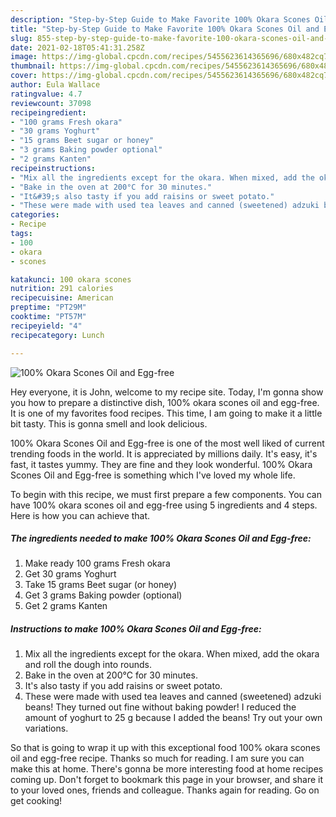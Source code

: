 ```yaml
---
description: "Step-by-Step Guide to Make Favorite 100% Okara Scones Oil and Egg-free"
title: "Step-by-Step Guide to Make Favorite 100% Okara Scones Oil and Egg-free"
slug: 855-step-by-step-guide-to-make-favorite-100-okara-scones-oil-and-egg-free
date: 2021-02-18T05:41:31.258Z
image: https://img-global.cpcdn.com/recipes/5455623614365696/680x482cq70/100-okara-scones-oil-and-egg-free-recipe-main-photo.jpg
thumbnail: https://img-global.cpcdn.com/recipes/5455623614365696/680x482cq70/100-okara-scones-oil-and-egg-free-recipe-main-photo.jpg
cover: https://img-global.cpcdn.com/recipes/5455623614365696/680x482cq70/100-okara-scones-oil-and-egg-free-recipe-main-photo.jpg
author: Eula Wallace
ratingvalue: 4.7
reviewcount: 37098
recipeingredient:
- "100 grams Fresh okara"
- "30 grams Yoghurt"
- "15 grams Beet sugar or honey"
- "3 grams Baking powder optional"
- "2 grams Kanten"
recipeinstructions:
- "Mix all the ingredients except for the okara. When mixed, add the okara and roll the dough into rounds."
- "Bake in the oven at 200°C for 30 minutes."
- "It&#39;s also tasty if you add raisins or sweet potato."
- "These were made with used tea leaves and canned (sweetened) adzuki beans! They turned out fine without baking powder! I reduced the amount of yoghurt to 25 g because I added the beans! Try out your own variations."
categories:
- Recipe
tags:
- 100
- okara
- scones

katakunci: 100 okara scones 
nutrition: 291 calories
recipecuisine: American
preptime: "PT29M"
cooktime: "PT57M"
recipeyield: "4"
recipecategory: Lunch

---
```



![100% Okara Scones Oil and Egg-free](https://img-global.cpcdn.com/recipes/5455623614365696/680x482cq70/100-okara-scones-oil-and-egg-free-recipe-main-photo.jpg)

Hey everyone, it is John, welcome to my recipe site. Today, I'm gonna show you how to prepare a distinctive dish, 100% okara scones oil and egg-free. It is one of my favorites food recipes. This time, I am going to make it a little bit tasty. This is gonna smell and look delicious.



100% Okara Scones Oil and Egg-free is one of the most well liked of current trending foods in the world. It is appreciated by millions daily. It's easy, it's fast, it tastes yummy. They are fine and they look wonderful. 100% Okara Scones Oil and Egg-free is something which I've loved my whole life.


To begin with this recipe, we must first prepare a few components. You can have 100% okara scones oil and egg-free using 5 ingredients and 4 steps. Here is how you can achieve that.

<!--inarticleads1-->

##### The ingredients needed to make 100% Okara Scones Oil and Egg-free:

1. Make ready 100 grams Fresh okara
1. Get 30 grams Yoghurt
1. Take 15 grams Beet sugar (or honey)
1. Get 3 grams Baking powder (optional)
1. Get 2 grams Kanten




<!--inarticleads2-->

##### Instructions to make 100% Okara Scones Oil and Egg-free:

1. Mix all the ingredients except for the okara. When mixed, add the okara and roll the dough into rounds.
1. Bake in the oven at 200°C for 30 minutes.
1. It&#39;s also tasty if you add raisins or sweet potato.
1. These were made with used tea leaves and canned (sweetened) adzuki beans! They turned out fine without baking powder! I reduced the amount of yoghurt to 25 g because I added the beans! Try out your own variations.




So that is going to wrap it up with this exceptional food 100% okara scones oil and egg-free recipe. Thanks so much for reading. I am sure you can make this at home. There's gonna be more interesting food at home recipes coming up. Don't forget to bookmark this page in your browser, and share it to your loved ones, friends and colleague. Thanks again for reading. Go on get cooking!
